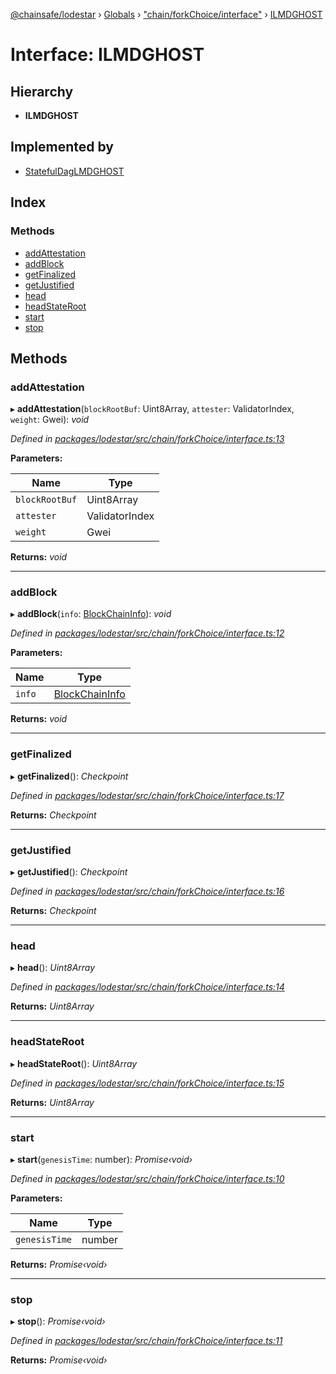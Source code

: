 [@chainsafe/lodestar](../README.md) › [Globals](../globals.md) › ["chain/forkChoice/interface"](../modules/_chain_forkchoice_interface_.md) › [ILMDGHOST](_chain_forkchoice_interface_.ilmdghost.md)

# Interface: ILMDGHOST

## Hierarchy

* **ILMDGHOST**

## Implemented by

* [StatefulDagLMDGHOST](../classes/_chain_forkchoice_statefuldag_lmdghost_.statefuldaglmdghost.md)

## Index

### Methods

* [addAttestation](_chain_forkchoice_interface_.ilmdghost.md#addattestation)
* [addBlock](_chain_forkchoice_interface_.ilmdghost.md#addblock)
* [getFinalized](_chain_forkchoice_interface_.ilmdghost.md#getfinalized)
* [getJustified](_chain_forkchoice_interface_.ilmdghost.md#getjustified)
* [head](_chain_forkchoice_interface_.ilmdghost.md#head)
* [headStateRoot](_chain_forkchoice_interface_.ilmdghost.md#headstateroot)
* [start](_chain_forkchoice_interface_.ilmdghost.md#start)
* [stop](_chain_forkchoice_interface_.ilmdghost.md#stop)

## Methods

###  addAttestation

▸ **addAttestation**(`blockRootBuf`: Uint8Array, `attester`: ValidatorIndex, `weight`: Gwei): *void*

*Defined in [packages/lodestar/src/chain/forkChoice/interface.ts:13](https://github.com/ChainSafe/lodestar/blob/0e426d2/packages/lodestar/src/chain/forkChoice/interface.ts#L13)*

**Parameters:**

Name | Type |
------ | ------ |
`blockRootBuf` | Uint8Array |
`attester` | ValidatorIndex |
`weight` | Gwei |

**Returns:** *void*

___

###  addBlock

▸ **addBlock**(`info`: [BlockChainInfo](_chain_forkchoice_interface_.blockchaininfo.md)): *void*

*Defined in [packages/lodestar/src/chain/forkChoice/interface.ts:12](https://github.com/ChainSafe/lodestar/blob/0e426d2/packages/lodestar/src/chain/forkChoice/interface.ts#L12)*

**Parameters:**

Name | Type |
------ | ------ |
`info` | [BlockChainInfo](_chain_forkchoice_interface_.blockchaininfo.md) |

**Returns:** *void*

___

###  getFinalized

▸ **getFinalized**(): *Checkpoint*

*Defined in [packages/lodestar/src/chain/forkChoice/interface.ts:17](https://github.com/ChainSafe/lodestar/blob/0e426d2/packages/lodestar/src/chain/forkChoice/interface.ts#L17)*

**Returns:** *Checkpoint*

___

###  getJustified

▸ **getJustified**(): *Checkpoint*

*Defined in [packages/lodestar/src/chain/forkChoice/interface.ts:16](https://github.com/ChainSafe/lodestar/blob/0e426d2/packages/lodestar/src/chain/forkChoice/interface.ts#L16)*

**Returns:** *Checkpoint*

___

###  head

▸ **head**(): *Uint8Array*

*Defined in [packages/lodestar/src/chain/forkChoice/interface.ts:14](https://github.com/ChainSafe/lodestar/blob/0e426d2/packages/lodestar/src/chain/forkChoice/interface.ts#L14)*

**Returns:** *Uint8Array*

___

###  headStateRoot

▸ **headStateRoot**(): *Uint8Array*

*Defined in [packages/lodestar/src/chain/forkChoice/interface.ts:15](https://github.com/ChainSafe/lodestar/blob/0e426d2/packages/lodestar/src/chain/forkChoice/interface.ts#L15)*

**Returns:** *Uint8Array*

___

###  start

▸ **start**(`genesisTime`: number): *Promise‹void›*

*Defined in [packages/lodestar/src/chain/forkChoice/interface.ts:10](https://github.com/ChainSafe/lodestar/blob/0e426d2/packages/lodestar/src/chain/forkChoice/interface.ts#L10)*

**Parameters:**

Name | Type |
------ | ------ |
`genesisTime` | number |

**Returns:** *Promise‹void›*

___

###  stop

▸ **stop**(): *Promise‹void›*

*Defined in [packages/lodestar/src/chain/forkChoice/interface.ts:11](https://github.com/ChainSafe/lodestar/blob/0e426d2/packages/lodestar/src/chain/forkChoice/interface.ts#L11)*

**Returns:** *Promise‹void›*
